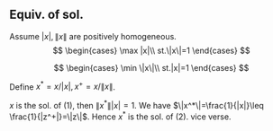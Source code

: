 

## Equiv. of sol.

Assume $|x|,\|x\|$ are positively homogeneous.
$$
\begin{cases}
\max |x|\\
st.\|x\|=1
\end{cases}
$$

$$
\begin{cases}
\min \|x\|\\
st.|x|=1
\end{cases}
$$

Define $x^*=x/|x|, x^+=x/\|x\|$.

$x$ is the sol. of (1), then $\|x^*\||x|=1$. We have $\|x^*\|=\frac{1}{|x|}\leq \frac{1}{|z^+|}=\|z\|$. Hence $x^*$ is the sol. of (2). vice verse.


